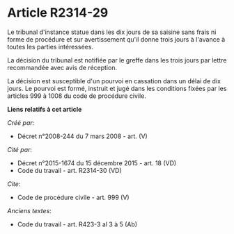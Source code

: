 # Article R2314-29

Le tribunal d'instance statue dans les dix jours de sa saisine sans frais ni forme de procédure et sur avertissement qu'il
donne trois jours à l'avance à toutes les parties intéressées. 

La décision du tribunal est notifiée par le greffe dans les trois jours par lettre recommandée avec avis de réception. 

La décision est susceptible d'un pourvoi en cassation dans un délai de dix jours. Le pourvoi est formé, instruit et jugé dans
les conditions fixées par les articles 999 à 1008 du code de procédure civile.

**Liens relatifs à cet article**

_Créé par_:

  - Décret n°2008-244 du 7 mars 2008 - art. (V)

_Cité par_:

  - Décret n°2015-1674 du 15 décembre 2015 - art. 18 (VD)
  - Code du travail - art. R2314-30 (VD)

_Cite_:

  - Code de procédure civile - art. 999 (V)

_Anciens textes_:

  - Code du travail - art. R423-3 al 3 à 5 (Ab)
